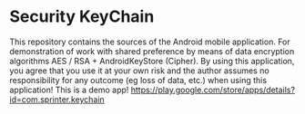 # Security KeyChain

This repository contains the sources of the Android mobile application. For demonstration of work with shared preference by means of data encryption algorithms AES / RSA + AndroidKeyStore (Cipher). By using this application, you agree that you use it at your own risk and the author assumes no responsibility for any outcome (eg loss of data, etc.) when using this application!
This is a demo app!
https://play.google.com/store/apps/details?id=com.sprinter.keychain
